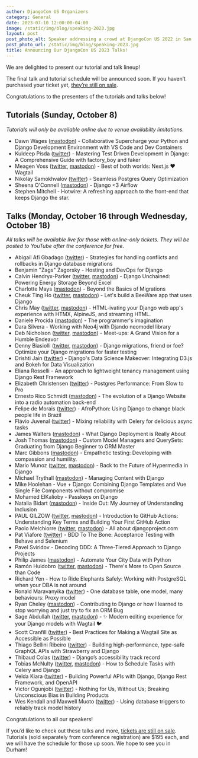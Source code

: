 ```yaml
---
author: DjangoCon US Organizers
category: General
date: 2023-07-10 12:00:00-04:00
image: /static/img/blog/speaking-2023.jpg
layout: post
post_photo_alt: Speaker addressing a crowd at DjangoCon US 2022 in San Diego
post_photo_url: /static/img/blog/speaking-2023.jpg
title: Announcing Our DjangoCon US 2023 Talks!
---
```


We are delighted to present our tutorial and talk lineup!

The final talk and tutorial schedule will be announced soon. If you haven’t purchased your ticket yet, [they’re still on sale]({{site.ticket_link}}).

Congratulations to the presenters of the tutorials and talks below!

## Tutorials (Sunday, October 8)

_Tutorials will only be available online due to venue availabilty limitations._

-   Dawn Wages ([mastodon](https://mastodon.online/@bajoranengineer)) - Collaborative Supercharge your Python and Django Development Environment with VS Code and Dev Containers
-   Kuldeep Pisda ([twitter](https://twitter.com/KdPisda)) - Mastering Test Driven Development in Django: A Comprehensive Guide with factory_boy and faker
-   Meagen Voss ([twitter](https://twitter.com/meagenvoss), [mastodon](https://fosstodon.org/@vossisboss)) - Best of both worlds: Next.js ❤️ Wagtail
-   Nikolay Samokhvalov ([twitter](https://twitter.com/samokhvalov)) - Seamless Postgres Query Optimization
-   Sheena O'Connell ([mastodon](https://mastodon.social/@sheenarbw)) - Django <3 Airflow
-   Stephen Mitchell - Hotwire: A refreshing approach to the front-end that keeps Django the star.

## Talks (Monday, October 16 through Wednesday, October 18)

_All talks will be available live for those with online-only tickets. They will be posted to YouTube after the conference for free._

-   Abigail Afi Gbadago ([twitter](https://twitter.com/afi_maame)) - Strategies for handling conflicts and rollbacks in Django database migrations
-   Benjamin "Zags" Zagorsky - Hosting and DevOps for Django
-   Calvin Hendryx-Parker ([twitter](https://twitter.com/calvinhp), [mastodon](https://fosstodon.org/@calvinhp)) - Django Unchained: Powering Energy Storage Beyond Excel
-   Charlotte Mays ([mastodon](https://hachyderm.io/@charlotte)) - Beyond the Basics of Migrations
-   Cheuk Ting Ho ([twitter](https://twitter.com/cheukting_ho), [mastodon](https://fosstodon.org/@cheukting_ho)) - Let's build a BeeWare app that uses Django
-   Chris May ([twitter](https://twitter.com/_chrismay), [mastodon](https://fosstodon.org/@_chrismay)) - HTML-ivating your Django web app's experience with HTMX, AlpineJS, and streaming HTML.
-   Daniele Procida ([mastodon](https://mastodon.online/@EvilDMP)) - The programmer's imagination
-   Dara Silvera - Working with Neo4j with Djando neomodel library
-   Deb Nicholson ([twitter](https://twitter.com/baconandcoconut), [mastodon](https://freeradical.zone/@baconandcoconut)) - Meet-ups: A Grand Vision for a Humble Endeavor
-   Denny Biasiolli ([twitter](https://twitter.com/dennybiasiolli), [mastodon](https://mastodon.uno/@dennybiasiolli)) - Django migrations, friend or foe? Optimize your Django migrations for faster testing
-   Drishti Jain ([twitter](https://twitter.com/drishtijjain)) - Django's Data Science Makeover: Integrating D3.js and Bokeh for Data Visualization
-   Eliana Rosselli - An approach to lightweight tenancy management using Django Rest Framework
-   Elizabeth Christensen ([twitter](https://twitter.com/sqlliz)) - Postgres Performance: From Slow to Pro
-   Ernesto Rico Schmidt ([mastodon](https://hachyderm.io/@eigenwijsje)) - The evolution of a Django Website into a radio automation back-end
-   Felipe de Morais ([twitter](https://twitter.com/felipedemorais_)) - AfroPython: Using Django to change black people life in Brazil
-   Flávio Juvenal ([twitter](https://twitter.com/flaviojuvenal)) - Mixing reliability with Celery for delicious async tasks
-   James Walters ([mastodon](https://fosstodon.org/@jameswalters)) - What Django Deployment is Really About
-   Josh Thomas ([mastodon](https://joshthomas.dev/@josh)) - Custom Model Managers and QuerySets: Graduating from Django Beginner to ORM Master
-   Marc Gibbons ([mastodon](https://mastodon.social/@marcgibbons)) - Empathetic testing: Developing with compassion and humility.
-   Mario Munoz ([twitter](https://twitter.com/PythonByNight), [mastodon](https://fosstodon.org/@pythonbynight)) - Back to the Future of Hypermedia in Django
-   Michael Trythall ([mastodon](https://mastodon.yupgup.com/@michael)) - Managing Content with Django
-   Mike Hoolehan - Vue + Django: Combining Django Templates and Vue Single File Components without compromise
-   Mohamed ElKalioby - Passkeys on Django
-   Natalia Bidart ([mastodon](https://fosstodon.org/@nessita)) - Inside Out: My Journey of Understanding Inclusion
-   PAUL GILZOW ([twitter](https://twitter.com/gilzow), [mastodon](https://higheredweb.social/@gilzow)) - Introduction to GitHub Actions: Understanding Key Terms and Building Your First GitHub Action
-   Paolo Melchiorre ([twitter](https://twitter.com/pauloxnet), [mastodon](https://fosstodon.org/@paulox)) - All about djangoproject.com
-   Pat Viafore ([twitter](https://twitter.com/PatViaforever)) - BDD To The Bone: Acceptance Testing with Behave and Selenium
-   Pavel Sviridov - Decoding DDD: A Three-Tiered Approach to Django Projects
-   Philip James ([mastodon](https://phildini.net/@phildini)) - Automate Your City Data with Python
-   Ramón Huidobro ([twitter](https://twitter.com/hola_soy_milk), [mastodon](https://hola-soy-milk.online/@ramon)) - There's More to Open Source than Code
-   Richard Yen - How to Ride Elephants Safely: Working with PostgreSQL when your DBA is not around
-   Ronald Maravanyika ([twitter](https://twitter.com/ronn_zw)) - One database table, one model, many behaviours: Proxy model
-   Ryan Cheley ([mastodon](https://mastodon.social/@ryancheley)) - Contributing to Django or how I learned to stop worrying and just try to fix an ORM Bug
-   Sage Abdullah ([twitter](https://twitter.com/laymonage), [mastodon](https://fosstodon.org/@laymonage)) - ✨ Modern editing experience for your Django models with Wagtail 🐦
-   Scott Cranfill ([twitter](https://twitter.com/scott_ish)) - Best Practices for Making a Wagtail Site as Accessible as Possible
-   Thiago Bellini Ribeiro ([twitter](https://twitter.com/_bellini666)) - Building high-performance, type-safe GraphQL APIs with Strawberry and Django
-   Thibaud Colas ([twitter](https://twitter.com/thibaud_colas)) - Django’s accessibility track record
-   Tobias McNulty ([twitter](https://twitter.com/tobiasmcnulty), [mastodon](https://fosstodon.org/@tobiasmcnulty)) - How to Schedule Tasks with Celery and Django
-   Velda Kiara ([twitter](https://twitter.com/VeldaKiara)) - Building Powerful APIs with Django, Django Rest Framework, and OpenAPI
-   Victor Ogunjobi ([twitter](https://twitter.com/chemicopy_)) - Nothing for Us, Without Us; Breaking Unconscious Bias in Building Products
-   Wes Kendall and Maxwell Muoto ([twitter](https://twitter.com/maxmuoto)) - Using database triggers to reliably track model history

Congratulations to all our speakers!

If you’d like to check out these talks and more, [tickets are still on sale]({{site.ticket_link}}). Tutorials (sold separately from conference registration) are $195 each, and we will have the schedule for those up soon. We hope to see you in Durham!
